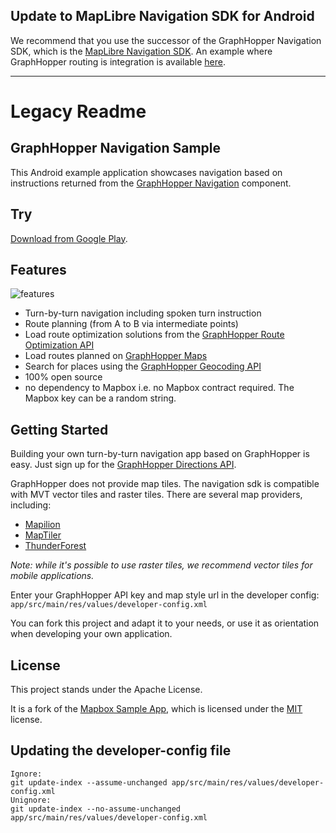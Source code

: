 ## Update to MapLibre Navigation SDK for Android

We recommend that you use the successor of the GraphHopper Navigation SDK, which is the [MapLibre Navigation SDK](https://github.com/maplibre/maplibre-navigation-android).
An example where GraphHopper routing is integration is available [here](https://github.com/graphhopper/graphhopper-navigation-example).

---------

# Legacy Readme

## GraphHopper Navigation Sample

This Android example application showcases navigation based on instructions returned from the [GraphHopper Navigation](https://github.com/graphhopper/graphhopper/tree/master/navigation) component.

## Try

[Download from Google Play](https://play.google.com/store/apps/details?id=com.graphhopper.navigation.example).

## Features

![features](./files/graphhopper-navigation-example.png "Feature Screenshot")

- Turn-by-turn navigation including spoken turn instruction
- Route planning (from A to B via intermediate points)
- Load route optimization solutions from the [GraphHopper Route Optimization API](https://graphhopper.com/api/1/docs/route-optimization/)
- Load routes planned on [GraphHopper Maps](https://graphhopper.com/maps/)
- Search for places using the [GraphHopper Geocoding API](https://graphhopper.com/api/1/docs/geocoding/)
- 100% open source
- no dependency to Mapbox i.e. no Mapbox contract required. The Mapbox key can be a random string.

## Getting Started

Building your own turn-by-turn navigation app based on GraphHopper is easy. Just sign up for the [GraphHopper Directions API](https://www.graphhopper.com/products/).

GraphHopper does not provide map tiles. The navigation sdk is compatible with MVT vector tiles and raster tiles. There are several map providers, including:
- [Mapilion](https://mapilion.com/)
- [MapTiler](https://www.maptiler.com/cloud/)
- [ThunderForest](http://thunderforest.com/)

*Note: while it's possible to use raster tiles, we recommend vector tiles for mobile applications.*

Enter your GraphHopper API key and map style url in the developer config: `app/src/main/res/values/developer-config.xml`

You can fork this project and adapt it to your needs, or use it as orientation when developing your own application.

## License

This project stands under the Apache License.

It is a fork of the [Mapbox Sample App](https://github.com/mapbox/mapbox-navigation-android/tree/master/app),
which is licensed under the [MIT](https://github.com/mapbox/mapbox-navigation-android/blob/master/LICENSE) license.

## Updating the developer-config file

```
Ignore:
git update-index --assume-unchanged app/src/main/res/values/developer-config.xml
Unignore:
git update-index --no-assume-unchanged app/src/main/res/values/developer-config.xml
```
